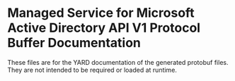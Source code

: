 # Managed Service for Microsoft Active Directory API V1 Protocol Buffer Documentation

These files are for the YARD documentation of the generated protobuf files.
They are not intended to be required or loaded at runtime.
